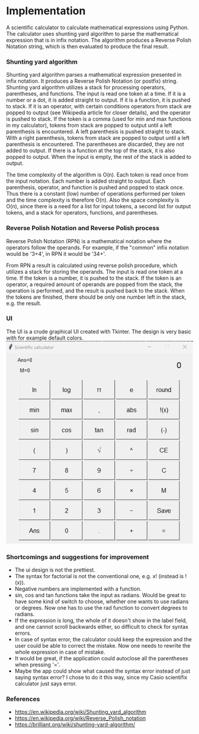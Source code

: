 # Implementation

A scientific calculator to calculate mathematical expressions using Python. The calculator uses shunting yard algorithm to parse the mathematical expression that is in infix notation. The algorithm produces a Reverse Polish Notation string, which is then evaluated to produce the final result. 

### Shunting yard algorithm

Shunting  yard algorithm parses a mathematical expression presented in infix notation. It produces a Reverse Polish Notation (or postfix) string. Shunting yard algorithm utilizes a stack for processing operators, parentheses, and functions. The input is read one token at a time. If it is a number or a dot, it is added straight to output. If it is a function, it is pushed to stack. If it is an operator, with certain conditions operators from stack are popped to output (see Wikipedia article for closer details), and the operator is pushed to stack. If the token is a comma (used for min and max functions in my calculator), tokens from stack are popped to output until a left parenthesis is encountered. A left parenthesis is pushed straight to stack. With a right parenthesis, tokens from stack are popped to output until a left parenthesis is encountered. The parentheses are discarded, they are not added to output. If there is a function at the top of the stack, it is also popped to output. When the input is empty, the rest of the stack is added to output.

The time complexity of the algorithm is O(n). Each token is read once from the input notation. Each number is added straight to output. Each parenthesis, operator, and function is pushed and popped to stack once. Thus there is a constant (low) number of operations performed per token and the time complexity is therefore O(n). Also the space complexity is O(n), since there is a need for a list for input tokens, a second list for output tokens, and a stack for operators, functions, and parentheses. 

### Reverse Polish Notation and Reverse Polish process

Reverse Polish Notation (RPN) is a mathematical notation where the operators follow the operands. For example, if the "common" infix notation would be '3+4', in RPN it would be '34+'. 

From RPN a result is calculated using reverse polish procedure, which utilizes a stack for storing the operands. The input is read one token at a time. If the token is a number, it is pushed to the stack. If the token is an operator, a required amount of operands are popped from the stack, the operation is performed, and the result is pushed back to the stack. When the tokens are finished, there should be only one number left in the stack, e.g. the result. 

### UI

The UI is a crude graphical UI created with Tkinter. The design is very basic with for example default colors. 
![ui](https://github.com/ksuominen/scientific-calculator/blob/master/documentation/Graph/Graph_ui.png)

### Shortcomings and suggestions for improvement

- The ui design is not the prettiest.
- The syntax for factorial is not the conventional one, e.g. x! (instead is !(x)).
- Negative numbers are implemented with a function. 
- sin, cos and tan functions take the input as radians. Would be great to have some kind of switch to choose, whether one wants to use radians or degrees. Now one has to use the rad function to convert degrees to radians.
- If the expression is long, the whole of it doesn't show in the label field, and one cannot scroll backwards either, so difficult to check for syntax errors.
- In case of syntax error, the calculator could keep the expression and the user could be able to correct the mistake. Now one needs to rewrite the whole expression in case of mistake.
- It would be great, if the application could autoclose all the parentheses when pressing '='.
- Maybe the app could show what  caused the syntax error instead of just saying syntax error? I chose to do it this way, since my Casio scientifix calculator just says error.

### References

- https://en.wikipedia.org/wiki/Shunting_yard_algorithm
- https://en.wikipedia.org/wiki/Reverse_Polish_notation
- https://brilliant.org/wiki/shunting-yard-algorithm/